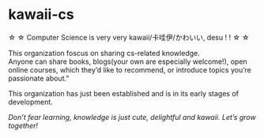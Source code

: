 # kawaii-cs

☆ ☆ Computer Science is very very kawaii/卡哇伊/かわいい, desu ! ! ☆ ☆   

This organization foscus on sharing cs-related knowledge.  
Anyone can share books, blogs(your own are especially welcome!), open online courses, which they’d like to recommend, or introduce topics you’re passionate about."  

This organization has just been established and is in its early stages of development.  

*Don’t fear learning, knowledge is just cute, delightful and kawaii. Let’s grow together!*  

